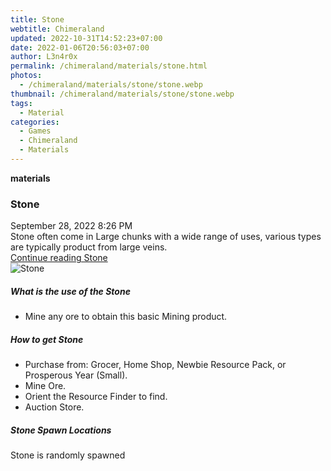 ```yaml
---
title: Stone
webtitle: Chimeraland
updated: 2022-10-31T14:52:23+07:00
date: 2022-01-06T20:56:03+07:00
author: L3n4r0x
permalink: /chimeraland/materials/stone.html
photos:
  - /chimeraland/materials/stone/stone.webp
thumbnail: /chimeraland/materials/stone/stone.webp
tags:
  - Material
categories:
  - Games
  - Chimeraland
  - Materials
---
```


<section id="bootstrap-wrapper"><link rel="stylesheet" href="https://cdn.statically.io/gh/dimaslanjaka/Web-Manajemen/40ac3225/css/bootstrap-4.5-wrapper.css"/><div class="row g-0 border rounded overflow-hidden flex-md-row mb-4 shadow-sm position-relative"><div class="col p-4 d-flex flex-column position-static"><strong class="d-inline-block mb-2 text-success">materials</strong><h3 class="mb-0">Stone</h3><div class="mb-1 text-muted">September 28, 2022 8:26 PM</div><div class="mb-2 border p-1">Stone often come in Large chunks with a wide range of uses, various types are typically product from large veins.</div><a href="#" class="stretched-link d-none">Continue reading Stone</a></div><div class="col-auto d-none d-lg-block"><img src="/chimeraland/materials/stone/stone.webp" alt="Stone"/></div></div><div class="row"><div class="col-lg-6 col-12 mb-2"><div class="card"><div class="card-body"><h5 class="card-title">What is the use of the Stone</h5><div class="card-text"><ul><li>Mine any ore to obtain this basic Mining product.</li></ul></div></div></div></div><div class="col-lg-6 col-12 mb-2"><div class="card"><div class="card-body"><h5 class="card-title">How to get Stone</h5><div class="card-text"><ul><li>Purchase from: Grocer, Home Shop, Newbie Resource Pack, or Prosperous Year (Small).</li><li>Mine Ore.</li><li>Orient the Resource Finder to find.</li><li>Auction Store.</li></ul></div></div></div></div><div class="col-12 mb-2"><h5>Stone Spawn Locations</h5><p>Stone is randomly spawned</p></div></div></section>
